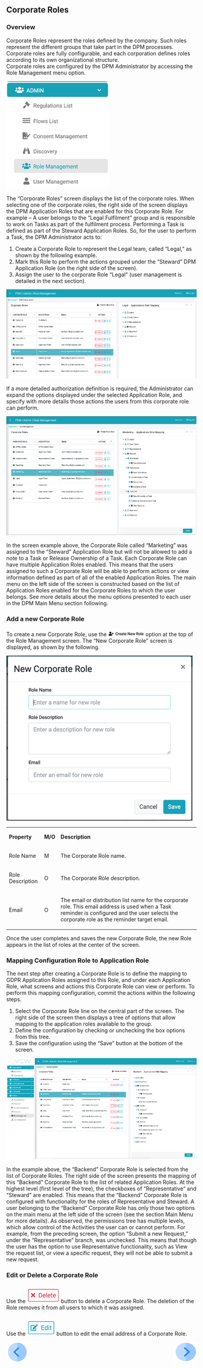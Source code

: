 ## Corporate Roles

### Overview

Corporate Roles represent the roles defined by the company. Such roles represent the different groups that take part in the DPM processes. Corporate roles are fully configurable, and each corporation defines roles according to its own organizational structure.  
Corporate roles are configured by the DPM Administrator by accessing the Role Management menu option.

 ![image](/articles/DPM/images/Figure_23_Role_Management_in_menu.png)

The “Corporate Roles” screen displays the list of the corporate roles.
When selecting one of the corporate roles, the right side of the screen displays the DPM Application Roles that are enabled for this Corporate Role. 
For example – A user belongs to the “Legal Fulfilment” group and is responsible to work on Tasks as part of the fulfilment process. Performing a Task is defined as part of the Steward Application Roles. So, for the user to perform a Task, the DPM Administrator acts to:

1. Create a Corporate Role to represent the Legal team, called “Legal,” as shown by the following example.
2. Mark this Role to perform the actions grouped under the “Steward” DPM Application Role (on the right side of the screen).
3. Assign the user to the corporate Role “Legal” (user management is detailed in the next section).

 ![image](/articles/DPM/images/Figure_24_Corporate_Role_Management.png)

If a more detailed authorization definition is required, the Administrator can expand the options displayed under the selected Application Role, and specify with more details those actions the users from this corporate role can perform.

 ![image](/articles/DPM/images/Figure_25_Detailed_Authorization_Configuration.png)

In the screen example above, the Corporate Role called “Marketing” was assigned to the “Steward” Application Role but will not be allowed to add a note to a Task or Release Ownership of a Task.
Each Corporate Role can have multiple Application Roles enabled. This means that the users assigned to such a Corporate Role will be able to perform actions or view information defined as part of all of the enabled Application Roles. 
The main menu on the left side of the screen is constructed based on the list of Application Roles enabled for the Corporate Roles to which the user belongs.  See more details about the menu options presented to each user in the DPM Main Menu section following. 

### Add a new Corporate Role

To create a new Corporate Role, use the   ![image](/articles/DPM/images/Figure_26_a_create_new_role_icon.png) option at the top of the Role Management screen.
The “New Corporate Role” screen is displayed, as shown by the following. 

 ![image](/articles/DPM/images/Figure_26_New_Corporate_Role.png)

<table>
<tbody>
<tr>
<td width="85">
<p><strong>Property</strong></p>
</td>
<td width="30">
<p><strong>M/O</strong></p>
</td>
<td width="785">
<p><strong>Description</strong></p>
</td>
</tr>
<tr>
<td width="85">
<p>Role Name</p>
</td>
<td width="30">
<p>M</p>
</td>
<td width="785">
<p>The Corporate Role name.</p>
</td>
</tr>
<tr>
<td width="85">
<p>Role Description</p>
</td>
<td width="30">
<p>O</p>
</td>
<td width="785">
<p>The Corporate Role description.</p>
</td>
</tr>
<tr>
<td width="85">
<p>Email</p>
</td>
<td width="30">
<p>O</p>
</td>
<td width="785">
<p>The email or distribution list name for the corporate role. This email address is used when a Task reminder is configured and the user selects the corporate role as the reminder target email. &nbsp;</p>
</td>
</tr>
</tbody>
</table>

Once the user completes and saves the new Corporate Role, the new Role appears in the list of roles at the center of the screen. 

### Mapping Configuration Role to Application Role

The next step after creating a Corporate Role is to define the mapping to GDPR Application Roles assigned to this Role, and under each Application Role, what screens and actions this Corporate Role can view or perform. 
To perform this mapping configuration, commit the actions within the following steps.

1.	Select the Corporate Role line on the central part of the screen. The right side of the screen then displays a tree of options that allow mapping to the application roles available to the group. 
2.	Define the configuration by checking or unchecking the box options from this tree.  
3.	Save the configuration using the “Save” button at the bottom of the screen. 

 ![image](/articles/DPM/images/Figure_27_Corporate_Role_Permissions_Configuration.png)

In the example above, the “Backend” Corporate Role is selected from the list of Corporate Roles. The right side of the screen presents the mapping of this “Backend” Corporate Role to the list of related Application Roles. 
At the highest level (first level of the tree), the checkboxes of “Representative” and “Steward” are enabled. This means that the “Backend” Corporate Role is configured with functionality for the roles of Representative and Steward. A user belonging to the “Backend” Corporate Role has only those two options on the main menu at the left side of the screen (see the section Main Menu for more details). 
As observed, the permissions tree has multiple levels, which allow control of the Activities the user can or cannot perform. For example, from the preceding screen, the option “Submit a new Request,” under the “Representative” branch, was unchecked. This means that though the user has the option to use Representative functionality, such as View the request list, or view a specific request, they will not be able to submit a new request.   

### Edit or Delete a Corporate Role

Use the  ![image](/articles/DPM/images/Figure_27_a_delete_icon.png) button to delete a Corporate Role. The deletion of the Role removes it from all users to which it was assigned. 

Use the  ![image](/articles/DPM/images/Figure_27_b_edit_icon.png) button to edit the email address of a Corporate Role.  



[![Previous](/articles/DPM/images/Previous.png)](/articles/DPM/02_Admin_Module/11_DPM_Roles.md)[<img align="right" width="60" height="54" src="/articles/DPM/images/Next.png">](/articles/DPM/02_Admin_Module/13_User_Management.md)
